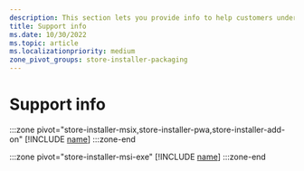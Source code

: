 ```yaml
---
description: This section lets you provide info to help customers understand more about your app and how to get support.
title: Support info
ms.date: 10/30/2022
ms.topic: article
ms.localizationpriority: medium
zone_pivot_groups: store-installer-packaging
---
```


# Support info

:::zone pivot="store-installer-msix,store-installer-pwa,store-installer-add-on"
[!INCLUDE [name](../../../includes/store/msix/support-info.md)]
:::zone-end

:::zone pivot="store-installer-msi-exe"
[!INCLUDE [name](../../../includes/store/msi/support-info.md)]
:::zone-end
